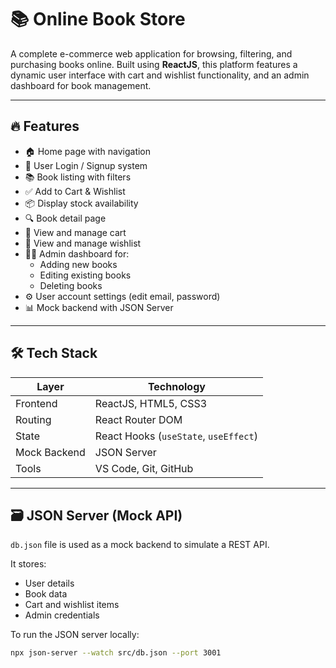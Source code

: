 # 📚 Online Book Store

A complete e-commerce web application for browsing, filtering, and purchasing books online. Built using **ReactJS**, this platform features a dynamic user interface with cart and wishlist functionality, and an admin dashboard for book management.

---

## 🔥 Features

- 🏠 Home page with navigation
- 🔐 User Login / Signup system
- 📚 Book listing with filters
- ✅ Add to Cart & Wishlist
- 📦 Display stock availability
- 🔍 Book detail page
- 🛒 View and manage cart
- 💖 View and manage wishlist
- 🧑‍💼 Admin dashboard for:
  - Adding new books
  - Editing existing books
  - Deleting books
- ⚙️ User account settings (edit email, password)
- 📊 Mock backend with JSON Server

---

## 🛠️ Tech Stack

| Layer         | Technology              |
|---------------|--------------------------|
| Frontend      | ReactJS, HTML5, CSS3     |
| Routing       | React Router DOM         |
| State         | React Hooks (`useState`, `useEffect`) |
| Mock Backend  | JSON Server              |
| Tools         | VS Code, Git, GitHub     |

---

## 🗃️ JSON Server (Mock API)

`db.json` file is used as a mock backend to simulate a REST API.

It stores:
- User details
- Book data
- Cart and wishlist items
- Admin credentials

To run the JSON server locally:
```bash
npx json-server --watch src/db.json --port 3001
